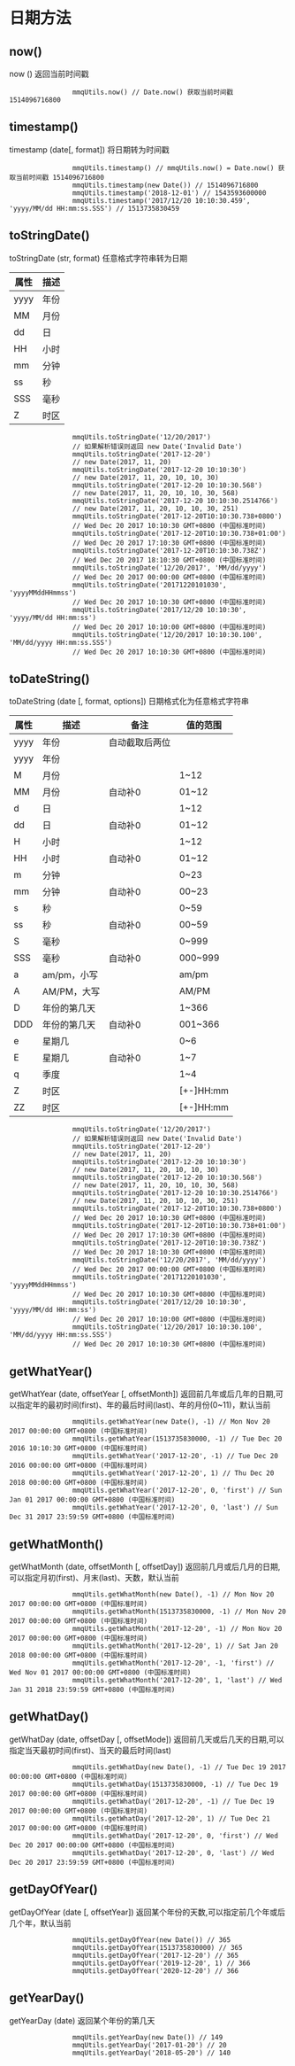 # 日期方法

## now()

now () 返回当前时间戳

```
                mmqUtils.now() // Date.now() 获取当前时间戳 1514096716800
```

## timestamp()

timestamp (date[, format]) 将日期转为时间戳

```
                mmqUtils.timestamp() // mmqUtils.now() = Date.now() 获取当前时间戳 1514096716800
                mmqUtils.timestamp(new Date()) // 1514096716800
                mmqUtils.timestamp('2018-12-01') // 1543593600000
                mmqUtils.timestamp('2017/12/20 10:10:30.459', 'yyyy/MM/dd HH:mm:ss.SSS') // 1513735830459
```

## toStringDate()

toStringDate (str, format) 任意格式字符串转为日期

|  属性   | 描述  |
|  ----  | ---- |
| yyyy  | 年份 |
| MM  | 月份 |
| dd  | 日 |
| HH  | 小时 |
| mm  | 分钟 |
| ss  | 秒 |
| SSS  | 毫秒 |
| Z  | 时区 |


```
                mmqUtils.toStringDate('12/20/2017')
                // 如果解析错误则返回 new Date('Invalid Date')
                mmqUtils.toStringDate('2017-12-20')
                // new Date(2017, 11, 20)
                mmqUtils.toStringDate('2017-12-20 10:10:30')
                // new Date(2017, 11, 20, 10, 10, 30)
                mmqUtils.toStringDate('2017-12-20 10:10:30.568')
                // new Date(2017, 11, 20, 10, 10, 30, 568)
                mmqUtils.toStringDate('2017-12-20 10:10:30.2514766')
                // new Date(2017, 11, 20, 10, 10, 30, 251)
                mmqUtils.toStringDate('2017-12-20T10:10:30.738+0800')
                // Wed Dec 20 2017 10:10:30 GMT+0800 (中国标准时间)
                mmqUtils.toStringDate('2017-12-20T10:10:30.738+01:00')
                // Wed Dec 20 2017 17:10:30 GMT+0800 (中国标准时间)
                mmqUtils.toStringDate('2017-12-20T10:10:30.738Z')
                // Wed Dec 20 2017 18:10:30 GMT+0800 (中国标准时间)
                mmqUtils.toStringDate('12/20/2017', 'MM/dd/yyyy')
                // Wed Dec 20 2017 00:00:00 GMT+0800 (中国标准时间)
                mmqUtils.toStringDate('20171220101030', 'yyyyMMddHHmmss')
                // Wed Dec 20 2017 10:10:30 GMT+0800 (中国标准时间)
                mmqUtils.toStringDate('2017/12/20 10:10:30', 'yyyy/MM/dd HH:mm:ss')
                // Wed Dec 20 2017 10:10:00 GMT+0800 (中国标准时间)
                mmqUtils.toStringDate('12/20/2017 10:10:30.100', 'MM/dd/yyyy HH:mm:ss.SSS')
                // Wed Dec 20 2017 10:10:30 GMT+0800 (中国标准时间)
```

## toDateString()

toDateString (date [, format, options]) 日期格式化为任意格式字符串

|  属性   | 描述  | 备注  | 值的范围  |
|  ----  | ---- |  ----  | ---- |
| yyyy  | 年份 | 自动截取后两位  |  |
| yyyy  | 年份 |   |  |
| M  | 月份 |   | 1~12  |
| MM  | 月份 | 自动补0  | 01~12 |
| d  | 日 |   | 1~12 |
| dd  | 日 | 自动补0  | 01~12 |
| H  | 小时 |   | 1~12 |
| HH  | 小时 | 自动补0  | 01~12 |
| m  | 分钟 |   |  0~23 |
| mm  | 分钟 | 自动补0 | 00~23 |
| s  | 秒 |   | 0~59 |
| ss  | 秒 |  自动补0 | 00~59 |
| S  | 毫秒 |   | 0~999 |
| SSS  | 毫秒 |  自动补0 | 000~999 |
| a  | am/pm，小写 |   | am/pm |
| A  | AM/PM，大写 |   | AM/PM |
| D  | 年份的第几天 |   | 1~366 |
| DDD  | 年份的第几天 |  自动补0 | 001~366 |
| e | 星期几 |   | 0~6 |
| E | 星期几 |  自动补0 | 1~7 |
| q | 季度 |   | 1~4 |
| Z  | 时区 |   | [+-]HH:mm |
| ZZ  | 时区 |   | [+-]HH:mm |

```
                mmqUtils.toStringDate('12/20/2017')
                // 如果解析错误则返回 new Date('Invalid Date')
                mmqUtils.toStringDate('2017-12-20')
                // new Date(2017, 11, 20)
                mmqUtils.toStringDate('2017-12-20 10:10:30')
                // new Date(2017, 11, 20, 10, 10, 30)
                mmqUtils.toStringDate('2017-12-20 10:10:30.568')
                // new Date(2017, 11, 20, 10, 10, 30, 568)
                mmqUtils.toStringDate('2017-12-20 10:10:30.2514766')
                // new Date(2017, 11, 20, 10, 10, 30, 251)
                mmqUtils.toStringDate('2017-12-20T10:10:30.738+0800')
                // Wed Dec 20 2017 10:10:30 GMT+0800 (中国标准时间)
                mmqUtils.toStringDate('2017-12-20T10:10:30.738+01:00')
                // Wed Dec 20 2017 17:10:30 GMT+0800 (中国标准时间)
                mmqUtils.toStringDate('2017-12-20T10:10:30.738Z')
                // Wed Dec 20 2017 18:10:30 GMT+0800 (中国标准时间)
                mmqUtils.toStringDate('12/20/2017', 'MM/dd/yyyy')
                // Wed Dec 20 2017 00:00:00 GMT+0800 (中国标准时间)
                mmqUtils.toStringDate('20171220101030', 'yyyyMMddHHmmss')
                // Wed Dec 20 2017 10:10:30 GMT+0800 (中国标准时间)
                mmqUtils.toStringDate('2017/12/20 10:10:30', 'yyyy/MM/dd HH:mm:ss')
                // Wed Dec 20 2017 10:10:00 GMT+0800 (中国标准时间)
                mmqUtils.toStringDate('12/20/2017 10:10:30.100', 'MM/dd/yyyy HH:mm:ss.SSS')
                // Wed Dec 20 2017 10:10:30 GMT+0800 (中国标准时间)
```


## getWhatYear()

getWhatYear (date, offsetYear [, offsetMonth]) 返回前几年或后几年的日期,可以指定年的最初时间(first)、年的最后时间(last)、年的月份(0~11)，默认当前

```
                mmqUtils.getWhatYear(new Date(), -1) // Mon Nov 20 2017 00:00:00 GMT+0800 (中国标准时间)
                mmqUtils.getWhatYear(1513735830000, -1) // Tue Dec 20 2016 10:10:30 GMT+0800 (中国标准时间)
                mmqUtils.getWhatYear('2017-12-20', -1) // Tue Dec 20 2016 00:00:00 GMT+0800 (中国标准时间)
                mmqUtils.getWhatYear('2017-12-20', 1) // Thu Dec 20 2018 00:00:00 GMT+0800 (中国标准时间)
                mmqUtils.getWhatYear('2017-12-20', 0, 'first') // Sun Jan 01 2017 00:00:00 GMT+0800 (中国标准时间)
                mmqUtils.getWhatYear('2017-12-20', 0, 'last') // Sun Dec 31 2017 23:59:59 GMT+0800 (中国标准时间)
```

## getWhatMonth()

getWhatMonth (date, offsetMonth [, offsetDay]) 返回前几月或后几月的日期,可以指定月初(first)、月末(last)、天数，默认当前

```
                mmqUtils.getWhatMonth(new Date(), -1) // Mon Nov 20 2017 00:00:00 GMT+0800 (中国标准时间)
                mmqUtils.getWhatMonth(1513735830000, -1) // Mon Nov 20 2017 00:00:00 GMT+0800 (中国标准时间)
                mmqUtils.getWhatMonth('2017-12-20', -1) // Mon Nov 20 2017 00:00:00 GMT+0800 (中国标准时间)
                mmqUtils.getWhatMonth('2017-12-20', 1) // Sat Jan 20 2018 00:00:00 GMT+0800 (中国标准时间)
                mmqUtils.getWhatMonth('2017-12-20', -1, 'first') // Wed Nov 01 2017 00:00:00 GMT+0800 (中国标准时间)
                mmqUtils.getWhatMonth('2017-12-20', 1, 'last') // Wed Jan 31 2018 23:59:59 GMT+0800 (中国标准时间)
```

## getWhatDay()

getWhatDay (date, offsetDay [, offsetMode]) 返回前几天或后几天的日期,可以指定当天最初时间(first)、当天的最后时间(last)

```
                mmqUtils.getWhatDay(new Date(), -1) // Tue Dec 19 2017 00:00:00 GMT+0800 (中国标准时间)
                mmqUtils.getWhatDay(1513735830000, -1) // Tue Dec 19 2017 00:00:00 GMT+0800 (中国标准时间)
                mmqUtils.getWhatDay('2017-12-20', -1) // Tue Dec 19 2017 00:00:00 GMT+0800 (中国标准时间)
                mmqUtils.getWhatDay('2017-12-20', 1) // Tue Dec 21 2017 00:00:00 GMT+0800 (中国标准时间)
                mmqUtils.getWhatDay('2017-12-20', 0, 'first') // Wed Dec 20 2017 00:00:00 GMT+0800 (中国标准时间)
                mmqUtils.getWhatDay('2017-12-20', 0, 'last') // Wed Dec 20 2017 23:59:59 GMT+0800 (中国标准时间)
```

## getDayOfYear()

getDayOfYear (date [, offsetYear]) 返回某个年份的天数,可以指定前几个年或后几个年，默认当前

```
                mmqUtils.getDayOfYear(new Date()) // 365
                mmqUtils.getDayOfYear(1513735830000) // 365
                mmqUtils.getDayOfYear('2017-12-20') // 365
                mmqUtils.getDayOfYear('2019-12-20', 1) // 366
                mmqUtils.getDayOfYear('2020-12-20') // 366
```

## getYearDay()

getYearDay (date) 返回某个年份的第几天

```
                mmqUtils.getYearDay(new Date()) // 149
                mmqUtils.getYearDay('2017-01-20') // 20
                mmqUtils.getYearDay('2018-05-20') // 140
```


